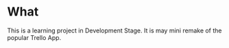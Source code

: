 # What

This is a learning project in Development Stage.
It is may mini remake of the popular Trello App.
